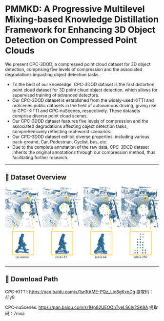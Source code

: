 # PMMKD: A Progressive Multilevel Mixing-based Knowledge Distillation Framework for Enhancing 3D Object Detection on Compressed Point Clouds

We present CPC-3DOD, a compressed point cloud dataset for 3D object detection, comprising five levels of compression and the associated degradations impacting object detection tasks.
* To the best of our knowledge, CPC-3DOD dataset is the ﬁrst distortion point cloud dataset for 3D point cloud object detection, which allows for supervised training of advanced detectors.
* Our CPC-3DOD dataset is established from the widely-used KITTI and nuScenes public datasets in the field of autonomous driving, giving rise to CPC-KITTI and CPC-nuScenes, respectively. These datasets comprise diverse point cloud scenes.
*  Our CPC-3DOD dataset features five levels of compression and the associated degradations affecting object detection tasks, comprehensively reflecting real-world scenarios.
*  Our CPC-3DOD dataset exhibit diverse properties, including various back-ground, Car, Pedestrian, Cyclist, bus, etc.
*  Due to the complete annotation of the raw data, CPC-3DOD dataset inherits the original annotations through our compression method, thus facilitating further research.
---

## 📄 Dataset Overview  
![](asserts/Example.png)

---

## 📂 Download Path
CPC-KITTI: https://pan.baidu.com/s/1sn1tAME-PQz_Lio8gKxpDg  提取码：41y9 

CPC-nuScenes: https://pan.baidu.com/s/1Hp82UEOQnTyeLS6Iy2SK8A 提取码：7mxa 
